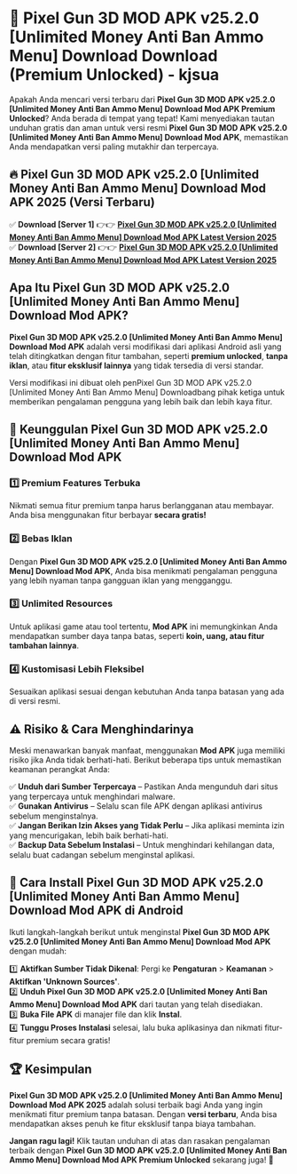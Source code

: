 # 🎯 Pixel Gun 3D MOD APK v25.2.0 [Unlimited Money Anti Ban Ammo Menu] Download  Download (Premium Unlocked) -  kjsua

Apakah Anda mencari versi terbaru dari **Pixel Gun 3D MOD APK v25.2.0 [Unlimited Money Anti Ban Ammo Menu] Download Mod APK Premium Unlocked**? Anda berada di tempat yang tepat! Kami menyediakan tautan unduhan gratis dan aman untuk versi resmi **Pixel Gun 3D MOD APK v25.2.0 [Unlimited Money Anti Ban Ammo Menu] Download Mod APK**, memastikan Anda mendapatkan versi paling mutakhir dan terpercaya.

## 🔥 Pixel Gun 3D MOD APK v25.2.0 [Unlimited Money Anti Ban Ammo Menu] Download Mod APK 2025 (Versi Terbaru)

✅ **Download [Server 1]** 👉👉 [**Pixel Gun 3D MOD APK v25.2.0 [Unlimited Money Anti Ban Ammo Menu] Download Mod APK Latest Version 2025**](https://momento.my/?title=Pixel_Gun_3D_MOD_APK_v25.2.0_[Unlimited_Money_Anti_Ban_Ammo_Menu]_Download)  
✅ **Download [Server 2]** 👉👉 [**Pixel Gun 3D MOD APK v25.2.0 [Unlimited Money Anti Ban Ammo Menu] Download Mod APK Latest Version 2025**](https://momento.my/?title=Pixel_Gun_3D_MOD_APK_v25.2.0_[Unlimited_Money_Anti_Ban_Ammo_Menu]_Download)  

## Apa Itu Pixel Gun 3D MOD APK v25.2.0 [Unlimited Money Anti Ban Ammo Menu] Download Mod APK?

**Pixel Gun 3D MOD APK v25.2.0 [Unlimited Money Anti Ban Ammo Menu] Download Mod APK** adalah versi modifikasi dari aplikasi Android asli yang telah ditingkatkan dengan fitur tambahan, seperti **premium unlocked**, **tanpa iklan**, atau **fitur eksklusif lainnya** yang tidak tersedia di versi standar.

Versi modifikasi ini dibuat oleh penPixel Gun 3D MOD APK v25.2.0 [Unlimited Money Anti Ban Ammo Menu] Downloadbang pihak ketiga untuk memberikan pengalaman pengguna yang lebih baik dan lebih kaya fitur.

## 🎯 Keunggulan Pixel Gun 3D MOD APK v25.2.0 [Unlimited Money Anti Ban Ammo Menu] Download Mod APK

### 1️⃣ Premium Features Terbuka
Nikmati semua fitur premium tanpa harus berlangganan atau membayar. Anda bisa menggunakan fitur berbayar **secara gratis!**

### 2️⃣ Bebas Iklan
Dengan **Pixel Gun 3D MOD APK v25.2.0 [Unlimited Money Anti Ban Ammo Menu] Download Mod APK**, Anda bisa menikmati pengalaman pengguna yang lebih nyaman tanpa gangguan iklan yang mengganggu.

### 3️⃣ Unlimited Resources
Untuk aplikasi game atau tool tertentu, **Mod APK** ini memungkinkan Anda mendapatkan sumber daya tanpa batas, seperti **koin, uang, atau fitur tambahan lainnya**.

### 4️⃣ Kustomisasi Lebih Fleksibel
Sesuaikan aplikasi sesuai dengan kebutuhan Anda tanpa batasan yang ada di versi resmi.

## ⚠️ Risiko & Cara Menghindarinya

Meski menawarkan banyak manfaat, menggunakan **Mod APK** juga memiliki risiko jika Anda tidak berhati-hati. Berikut beberapa tips untuk memastikan keamanan perangkat Anda:

✅ **Unduh dari Sumber Terpercaya** – Pastikan Anda mengunduh dari situs yang terpercaya untuk menghindari malware.  
✅ **Gunakan Antivirus** – Selalu scan file APK dengan aplikasi antivirus sebelum menginstalnya.  
✅ **Jangan Berikan Izin Akses yang Tidak Perlu** – Jika aplikasi meminta izin yang mencurigakan, lebih baik berhati-hati.  
✅ **Backup Data Sebelum Instalasi** – Untuk menghindari kehilangan data, selalu buat cadangan sebelum menginstal aplikasi.

## 📌 Cara Install Pixel Gun 3D MOD APK v25.2.0 [Unlimited Money Anti Ban Ammo Menu] Download Mod APK di Android

Ikuti langkah-langkah berikut untuk menginstal **Pixel Gun 3D MOD APK v25.2.0 [Unlimited Money Anti Ban Ammo Menu] Download Mod APK** dengan mudah:

1️⃣ **Aktifkan Sumber Tidak Dikenal**: Pergi ke **Pengaturan** > **Keamanan** > **Aktifkan 'Unknown Sources'**.  
2️⃣ **Unduh Pixel Gun 3D MOD APK v25.2.0 [Unlimited Money Anti Ban Ammo Menu] Download Mod APK** dari tautan yang telah disediakan.  
3️⃣ **Buka File APK** di manajer file dan klik **Instal**.  
4️⃣ **Tunggu Proses Instalasi** selesai, lalu buka aplikasinya dan nikmati fitur-fitur premium secara gratis!

## 🏆 Kesimpulan

**Pixel Gun 3D MOD APK v25.2.0 [Unlimited Money Anti Ban Ammo Menu] Download Mod APK 2025** adalah solusi terbaik bagi Anda yang ingin menikmati fitur premium tanpa batasan. Dengan **versi terbaru**, Anda bisa mendapatkan akses penuh ke fitur eksklusif tanpa biaya tambahan.

**Jangan ragu lagi!** Klik tautan unduhan di atas dan rasakan pengalaman terbaik dengan **Pixel Gun 3D MOD APK v25.2.0 [Unlimited Money Anti Ban Ammo Menu] Download Mod APK Premium Unlocked** sekarang juga! 🚀
